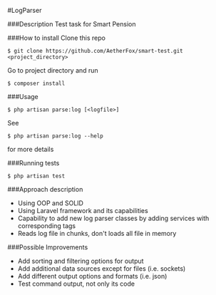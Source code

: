 #LogParser

###Description
Test task for Smart Pension

###How to install
Clone this repo
```
$ git clone https://github.com/AetherFox/smart-test.git <project_directory>
```
Go to project directory and run
```
$ composer install
```

###Usage
```
$ php artisan parse:log [<logfile>]
```
See
```
$ php artisan parse:log --help
```
for more details

###Running tests
```
$ php artisan test
```

###Approach description
- Using OOP and SOLID
- Using Laravel framework and its capabilities
- Capability to add new log parser classes by adding services with corresponding tags
- Reads log file in chunks, don't loads all file in memory

###Possible Improvements
- Add sorting and filtering options for output
- Add additional data sources except for files (i.e. sockets)
- Add different output options and formats (i.e. json)
- Test command output, not only its code
